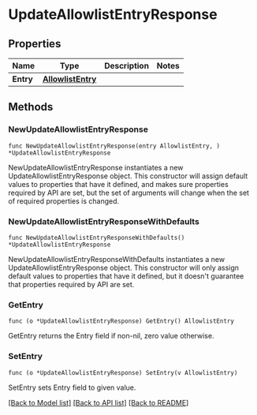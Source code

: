 # UpdateAllowlistEntryResponse

## Properties

Name | Type | Description | Notes
------------ | ------------- | ------------- | -------------
**Entry** | [**AllowlistEntry**](AllowlistEntry.md) |  | 

## Methods

### NewUpdateAllowlistEntryResponse

`func NewUpdateAllowlistEntryResponse(entry AllowlistEntry, ) *UpdateAllowlistEntryResponse`

NewUpdateAllowlistEntryResponse instantiates a new UpdateAllowlistEntryResponse object.
This constructor will assign default values to properties that have it defined,
and makes sure properties required by API are set, but the set of arguments
will change when the set of required properties is changed.

### NewUpdateAllowlistEntryResponseWithDefaults

`func NewUpdateAllowlistEntryResponseWithDefaults() *UpdateAllowlistEntryResponse`

NewUpdateAllowlistEntryResponseWithDefaults instantiates a new UpdateAllowlistEntryResponse object.
This constructor will only assign default values to properties that have it defined,
but it doesn't guarantee that properties required by API are set.

### GetEntry

`func (o *UpdateAllowlistEntryResponse) GetEntry() AllowlistEntry`

GetEntry returns the Entry field if non-nil, zero value otherwise.

### SetEntry

`func (o *UpdateAllowlistEntryResponse) SetEntry(v AllowlistEntry)`

SetEntry sets Entry field to given value.


[[Back to Model list]](../README.md#documentation-for-models) [[Back to API list]](../README.md#documentation-for-api-endpoints) [[Back to README]](../README.md)


